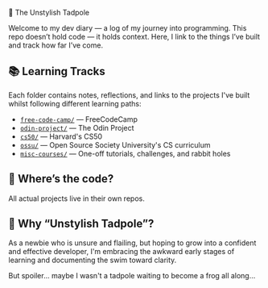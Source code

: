 🐸 The Unstylish Tadpole

Welcome to my dev diary —  a log of my journey into programming. 
This repo doesn’t hold code — it holds context.
Here, I link to the things I’ve built and track how far I’ve come.

## 📚 Learning Tracks

Each folder contains notes, reflections, and links to the projects I've built whilst following different learning paths:

- [`free-code-camp/`](./free-code-camp) — FreeCodeCamp
- [`odin-project/`](./odin-project) — The Odin Project
- [`cs50/`](./cs50) — Harvard's CS50
- [`ossu/`](./ossu) — Open Source Society University's CS curriculum
- [`misc-courses/`](./misc-courses) — One-off tutorials, challenges, and rabbit holes

## 🧪 Where’s the code?

All actual projects live in their own repos. 

## 💬 Why “Unstylish Tadpole”?

As a newbie who is unsure and flailing, but hoping to grow into a confident and effective developer,
I'm embracing the awkward early stages of learning and documenting the swim toward clarity.

But spoiler... maybe I wasn't a tadpole waiting to become a frog all along...

